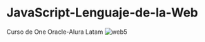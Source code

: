 # JavaScript-Lenguaje-de-la-Web
Curso de One Oracle-Alura Latam
![web5](https://user-images.githubusercontent.com/104610596/183487776-2214d804-ece9-4e2c-bd06-d2326759adec.jpg)
